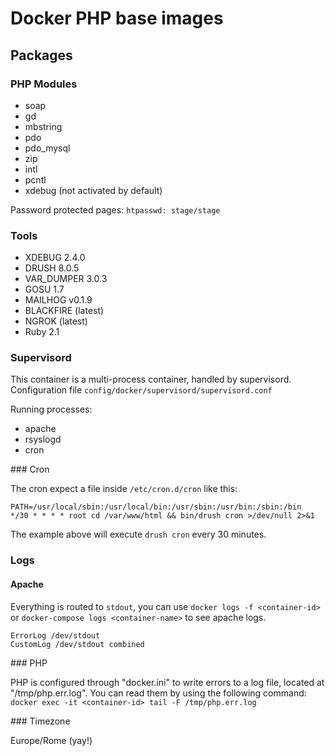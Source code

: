 # Docker PHP base images

## Packages

### PHP Modules

* soap
* gd
* mbstring
* pdo
* pdo_mysql
* zip
* intl
* pcntl
* xdebug (not activated by default)

Password protected pages: `htpasswd: stage/stage`

### Tools

* XDEBUG 2.4.0
* DRUSH 8.0.5
* VAR_DUMPER 3.0.3
* GOSU 1.7
* MAILHOG v0.1.9
* BLACKFIRE (latest)
* NGROK (latest)
* Ruby 2.1

### Supervisord

This container is a multi-process container, handled by supervisord.
Configuration file `config/docker/supervisord/supervisord.conf`

Running processes:

* apache
* rsyslogd
* cron

### Cron

The cron expect a file inside `/etc/cron.d/cron` like this:

```
PATH=/usr/local/sbin:/usr/local/bin:/usr/sbin:/usr/bin:/sbin:/bin
*/30 * * * * root cd /var/www/html && bin/drush cron >/dev/null 2>&1
```

The example above will execute `drush cron` every 30 minutes.

### Logs

#### Apache

Everything is routed to `stdout`, you can use `docker logs -f <container-id>` or `docker-compose logs <container-name>` to see apache logs.

```
ErrorLog /dev/stdout
CustomLog /dev/stdout combined
```

### PHP

PHP is configured through "docker.ini" to write errors to a log file, located at "/tmp/php.err.log".
You can read them by using the following command: `docker exec -it <container-id> tail -F /tmp/php.err.log`


### Timezone

Europe/Rome (yay!)




